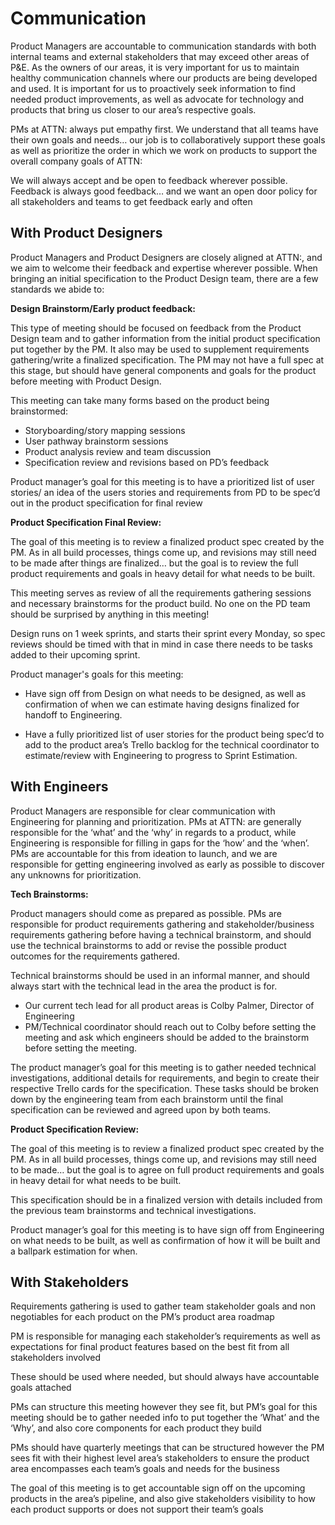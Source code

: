 # Communication

Product Managers are accountable to communication standards with both internal teams and external stakeholders that may exceed other areas of P&E. As the owners of our areas, it is very important for us to maintain healthy communication channels where our products are being developed and used. It is important for us to proactively seek information to find needed product improvements, as well as advocate for technology and products that bring us closer to our area’s respective goals. 

PMs at ATTN: always put empathy first. We understand that all teams have their own goals and needs… our job is to collaboratively support these goals as well as prioritize the order in which we work on products to support the overall company goals of ATTN: 

We will always accept and be open to feedback wherever possible. Feedback is always good feedback… and we want an open door policy for all stakeholders and teams to get feedback early and often

## With Product Designers

Product Managers and Product Designers are closely aligned at ATTN:, and we aim to welcome their feedback and expertise wherever possible. When bringing an initial specification to the Product Design team, there are a few standards we abide to: 

**Design Brainstorm/Early product feedback:**

This type of meeting should be focused on feedback from the Product Design team and to gather information from the initial product specification put together by the PM. It also may be used to supplement requirements gathering/write a finalized specification. The PM may not have a full spec at this stage, but should have general components and goals for the product before meeting with Product Design. 

This meeting can take many forms based on the product being brainstormed:

* Storyboarding/story mapping sessions
* User pathway brainstorm sessions
* Product analysis review and team discussion
* Specification review and revisions based on PD’s feedback

Product manager’s goal for this meeting is to have a prioritized list of user stories/ an idea of the users stories and requirements from PD to be spec’d out in the product specification for final review

**Product Specification Final Review:**

The goal of this meeting is to review a finalized product spec created by the PM. As in all build processes, things come up, and revisions may still need to be made after things are finalized… but the goal is to review the full product requirements and goals in heavy detail for what needs to be built. 

This meeting serves as review of all the requirements gathering sessions and necessary brainstorms for the product build. No one on the PD team should be surprised by anything in this meeting! 

Design runs on 1 week sprints, and starts their sprint every Monday, so spec reviews should be timed with that in mind in case there needs to be tasks added to their upcoming sprint.

Product manager's goals for this meeting:

*  Have sign off from Design on what needs to be designed, as well as confirmation of when we can estimate having designs finalized for handoff to Engineering. 

* Have a fully prioritized list of user stories for the product being spec’d to add to the product area’s Trello backlog for the technical coordinator to estimate/review with Engineering to progress to Sprint Estimation. 

## With Engineers

Product Managers are responsible for clear communication with Engineering for planning and prioritization. PMs at ATTN: are generally responsible for the ‘what’ and the ‘why’ in regards to a product, while Engineering is responsible for filling in gaps for the ‘how’ and the ‘when’. PMs are accountable for this from ideation to launch, and we are responsible for getting engineering involved as early as possible to discover any unknowns for prioritization.  

**Tech Brainstorms:**

Product managers should come as prepared as possible. PMs are responsible for product requirements gathering and stakeholder/business requirements gathering before having a technical brainstorm, and should use the technical brainstorms to add or revise the possible product outcomes for the requirements gathered.

Technical brainstorms should be used in an informal manner, and should always start with the technical lead in the area the product is for. 

* Our current tech lead for all product areas is Colby Palmer, Director of Engineering
* PM/Technical coordinator should reach out to Colby before setting the meeting and ask which engineers should be added to the brainstorm before setting the meeting.

The product manager’s goal for this meeting is to gather needed technical investigations, additional details for requirements, and begin to create their respective Trello cards for the specification. These tasks should be broken down by the engineering team from each brainstorm until the final specification can be reviewed and agreed upon by both teams. 

**Product Specification Review:**

The goal of this meeting is to review a finalized product spec created by the PM. As in all build processes, things come up, and revisions may still need to be made… but the goal is to agree on full product requirements and goals in heavy detail for what needs to be built. 

This specification should be in a finalized version with details included from the previous team brainstorms and technical investigations.

Product manager’s goal for this meeting is to have sign off from Engineering on what needs to be built, as well as confirmation of how it will be built and a ballpark estimation for when. 

## With Stakeholders

Requirements gathering is used to gather team stakeholder goals and non negotiables for each product on the PM’s product area roadmap

PM is responsible for managing each stakeholder’s requirements as well as expectations for final product features based on the best fit from all stakeholders involved

These should be used where needed, but should always have accountable goals attached

PMs can structure this meeting however they see fit, but PM’s goal for this meeting should be to gather needed info to put together the ‘What’ and the ‘Why’, and also core components for each product they build

PMs should have quarterly meetings that can be structured however the PM sees fit with their highest level area’s stakeholders to ensure the product area encompasses each team’s goals and needs for the business

The goal of this meeting is to get accountable sign off on the upcoming products in the area’s pipeline, and also give stakeholders visibility to how each product supports or does not support their team’s goals
